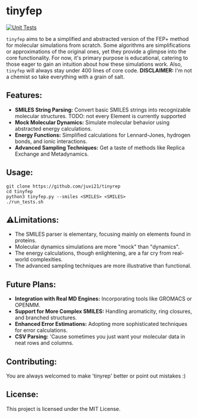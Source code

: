 # tinyfep
[![Unit Tests](https://github.com/juvi21/tinyfep/actions/workflows/run-tests.yml/badge.svg)](https://github.com/juvi21/tinyfep/actions/workflows/run-tests.yml)

`tinyfep` aims to be a simplified and abstracted version of the FEP+ method for molecular simulations from scratch. Some algorithms are simplifications or approximations of the original ones, yet they provide a glimpse into the core functionality. For now, it's primary purpose is educational, catering to those eager to gain an intuition about how these simulations work. Also, `tinyfep` will always stay under 400 lines of core code. 
**DISCLAIMER:** I'm not a chemist so take everything with a grain of salt. 

## Features:

- **SMILES String Parsing:** Convert basic SMILES strings into recognizable molecular structures. TODO: not every Element is currently supported
- **Mock Molecular Dynamics:** Simulate molecular behavior using abstracted energy calculations.
- **Energy Functions:** Simplified calculations for Lennard-Jones, hydrogen bonds, and ionic interactions.
- **Advanced Sampling Techniques:** Get a taste of methods like Replica Exchange and Metadynamics.
    
## Usage:
    git clone https://github.com/juvi21/tinyrep
    cd tinyfep
    python3 tinyfep.py --smiles <SMILES> <SMILES>
    ./run_tests.sh 
  
## ⚠Limitations:

- The SMILES parser is elementary, focusing mainly on elements found in proteins.
- Molecular dynamics simulations are more "mock" than "dynamics".
- The energy calculations, though enlightening, are a far cry from real-world complexities.
- The advanced sampling techniques are more illustrative than functional.

## Future Plans:

- **Integration with Real MD Engines:** Incorporating tools like GROMACS or OPENMM.
- **Support for More Complex SMILES:** Handling aromaticity, ring closures, and branched structures.
- **Enhanced Error Estimations:** Adopting more sophisticated techniques for error calculations.
- **CSV Parsing:** 'Cause sometimes you just want your molecular data in neat rows and columns.

## Contributing:
You are always welcomed to make 'tinyrep' better or point out mistakes :)


## License:
This project is licensed under the MIT License.
